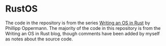 # RustOS

The code in the repository is from the series
[Writing an OS in Rust](https://os.phil-opp.com/) by Phillipp Oppermann. The
majority of the code in this repository is from the Writing an OS in Rust blog,
though comments have been added by myself as notes about the source code.
